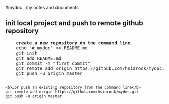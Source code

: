 #mydoc : my notes and documents

<h2>init local project and push to remote github repository</h2>
<pre>
	<b>create a new repository on the command line</b>
	echo "# mydoc" >> README.md
	git init
	git add README.md
	git commit -m "first commit"
	git remote add origin https://github.com/hsiarock/mydoc.git
	git push -u origin master

	<b>…or push an existing repository from the command line</b>
	git remote add origin https://github.com/hsiarock/mydoc.git
	git push -u origin master
</pre>
